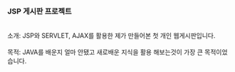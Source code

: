 <h3>JSP 게시판 프로젝트</h3><br>
소개: JSP와 SERVLET, AJAX를 활용한 제가 만들어본 첫 개인 웹게시판입니다.<br><br>
목적: JAVA를 배운지 얼마 안됐고 새로배운 지식을 활용 해보는것이 가장 큰 목적이었습니다.
